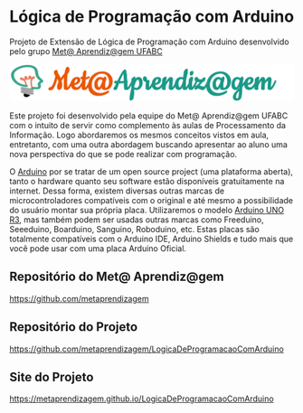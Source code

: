 # Lógica de Programação com Arduino

Projeto de Extensão de Lógica de Programação com Arduino desenvolvido pelo grupo [Met@ Aprendiz@gem UFABC](http://pesquisa.ufabc.edu.br/lirte/metaprendizagem/sobre/)

![Met@ Aprendiz@gem](cropped-meta_titulo2.png)

Este projeto foi desenvolvido pela equipe do Met@ Aprendiz@gem UFABC com o intuito de servir como complemento às aulas de Processamento da Informação. Logo abordaremos os mesmos conceitos vistos em aula, entretanto, com uma outra abordagem buscando apresentar ao aluno uma nova perspectiva do que se pode realizar com programação.

O [Arduino](https://www.arduino.cc/) por se tratar de um open source project (uma plataforma aberta), tanto o hardware quanto seu software estão disponíveis gratuitamente na internet. Dessa forma, existem diversas outras marcas de microcontroladores compatíveis com o original e até mesmo a possibilidade do usuário montar sua própria placa. Utilizaremos o modelo [Arduino UNO R3](https://store.arduino.cc/usa/arduino-uno-rev3), mas também podem ser usadas outras marcas como Freeduino, Seeeduino, Boarduino, Sanguino, Roboduino, etc. Estas placas são totalmente compatíveis com o Arduino IDE, Arduino Shields e tudo mais que você pode usar com uma placa Arduino Oficial.




## Repositório do Met@ Aprendiz@gem

https://github.com/metaprendizagem


## Repositório do Projeto

https://github.com/metaprendizagem/LogicaDeProgramacaoComArduino


## Site do Projeto

https://metaprendizagem.github.io/LogicaDeProgramacaoComArduino


